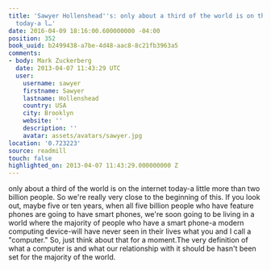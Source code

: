```yaml
---
title: 'Sawyer Hollenshead''s: only about a third of the world is on the internet
  today-a l…'
date: 2016-04-09 18:16:00.600000000 -04:00
position: 352
book_uuid: b2499438-a7be-4d48-aac8-8c21fb3963a5
comments:
- body: Mark Zuckerberg
  date: 2013-04-07 11:43:29 UTC
  user:
    username: sawyer
    firstname: Sawyer
    lastname: Hollenshead
    country: USA
    city: Brooklyn
    website: ''
    description: ''
    avatar: assets/avatars/sawyer.jpg
location: '0.723223'
source: readmill
touch: false
highlighted_on: 2013-04-07 11:43:29.000000000 Z
---
```


only about a third of the world is on the internet today-a little more than two billion people. So we're really very close to the beginning of this. If you look out, maybe five or ten years, when all five billion people who have feature phones are going to have smart phones, we're soon going to be living in a world where the majority of people who have a smart phone-a modern computing device-will have never seen in their lives what you and I call a "computer." So, just think about that for a moment.The very definition of what a computer is and what our relationship with it should be hasn't been set for the majority of the world.